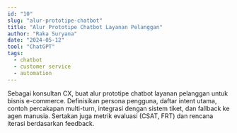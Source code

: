 ```yaml
---
id: "10"
slug: "alur-prototipe-chatbot"
title: "Alur Prototipe Chatbot Layanan Pelanggan"
author: "Raka Suryana"
date: "2024-05-12"
tool: "ChatGPT"
tags:
  - chatbot
  - customer service
  - automation
---
```

Sebagai konsultan CX, buat alur prototipe chatbot layanan pelanggan untuk bisnis e-commerce. Definisikan persona pengguna, daftar intent utama, contoh percakapan multi-turn, integrasi dengan sistem tiket, dan fallback ke agen manusia. Sertakan juga metrik evaluasi (CSAT, FRT) dan rencana iterasi berdasarkan feedback.
